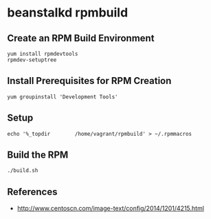 # beanstalkd rpmbuild

## Create an RPM Build Environment

```
yum install rpmdevtools
rpmdev-setuptree
```

## Install Prerequisites for RPM Creation

```
yum groupinstall 'Development Tools'
```

## Setup

```
echo '%_topdir        /home/vagrant/rpmbuild' > ~/.rpmmacros
```

## Build the RPM

```
./build.sh
```

## References

- http://www.centoscn.com/image-text/config/2014/1201/4215.html
